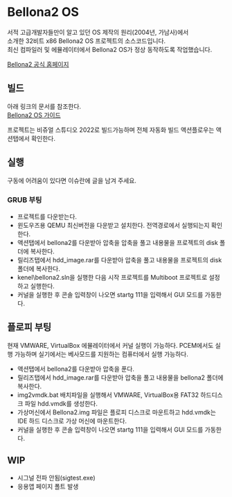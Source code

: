 # Bellona2 OS
서적 고급개발자들만이 알고 있던 OS 제작의 원리(2004년, 가남사)에서  
소개한 32비트 x86 Bellona2 OS 프로젝트의 소스코드입니다.  
최신 컴파일러 및 에뮬레이터에서 Bellona2 OS가 정상 동작하도록 작업했습니다.

[Bellona2 공식 홈페이지](http://www.bellona2.com)  

## 빌드

아래 링크의 문서를 참조한다.  
[Bellona2 OS 가이드 ](https://wikidocs.net/168662)

프로젝트는 비쥬얼 스튜디오 2022로 빌드가능하며
전체 자동화 빌드 액션플로우는 액션탭에서 확인한다.

## 실행
구동에 어려움이 있다면 이슈란에 글을 남겨 주세요.

### GRUB 부팅
* 프로젝트를 다운받는다.
* 윈도우즈용 QEMU 최신버전을 다운받고 설치한다. 전역경로에서 실행되는지 확인한다.
* 액션탭에서 bellona2를 다운받아 압축을 압축을 풀고 내용물을 프로젝트의 disk 폴더에 복사한다.
* 릴리즈탭에서 hdd_image.rar를 다운받아 압축을 풀고 내용물을 프로젝트의 disk 폴더에 복사한다.
* kenel\bellona2.sln을 실행한 다음 시작 프로젝트를 Multiboot 프로젝트로 설정하고 실행한다.
* 커널을 실행한 후 콘솔 입력창이 나오면 startg 111을 입력해서 GUI 모드를 가동한다.

## 플로피 부팅
현재 VMWARE, VirtualBox 에뮬레이터에서 커널 실행이 가능하다.
PCEM에서도 실행 가능하며 실기에서는 베사모드를 지원하는 컴퓨터에서 실행 가능하다.

* 액션탭에서 bellona2를 다운받아 압축을 푼다.
* 릴리즈탭에서 hdd_image.rar를 다운받아 압축을 풀고 내용물을 bellona2 폴더에 복사한다.
* img2vmdk.bat 배치파일을 실행해서 VMWARE, VirtualBox용 FAT32 하드디스크 파일 hdd.vmdk를 생성한다.
* 가상머신에서 Bellona2.img 파일은 플로피 디스크로 마운트하고 hdd.vmdk는 IDE 하드 디스크로 가상 머신에 마운트한다.
* 커널을 실행한 후 콘솔 입력창이 나오면 startg 111을 입력해서 GUI 모드를 가동한다.

## WIP
* 시그널 전파 안됨(sigtest.exe)
* 응용앱 페이지 폴트 발생






